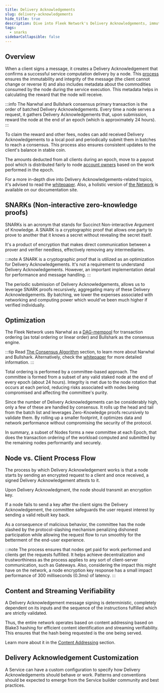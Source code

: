 ```yaml
---
title: Delivery Acknowledgements
slug: delivery-acknowledgements
hide_title: true
description: Dive into Fleek Network's Delivery Acknowledgements, immutable proofs of service delivery, and understand the role of SNARKs in them.
tags:
  - snarks
sidebarCollapsible: false
---
```


## Overview

When a client signs a message, it creates a Delivery Acknowledgement that confirms a successful service computation delivery by a node. This [process](#node-vs-client-process-flow) ensures the immutability and integrity of the message (the client cannot change or reverse it) and also includes metadata about the commodities consumed by the node during the service execution. This metadata helps in calculating the reward that the node will receive.

:::info
The Narwhal and Bullshark consensus primary transaction is the order of batched Delivery Acknowledgements. Every time a node serves a request, it gathers Delivery Acknowledgements that, upon submission, reward the node at the end of an epoch (which is approximately 24 hours).
:::

To claim the reward and other fees, nodes can add received Delivery Acknowledgements to a local pool and periodically submit them in batches to reach a consensus. This process also ensures consistent updates to the client's balance in stable coin.

The amounts deducted from all clients during an epoch, move to a payout pool which is distributed fairly to node [account owners](/docs/learn/the-network#identity-on-the-fleek-network) based on the work performed in the epoch.

For a more in-depth dive into Delivery Acknowledgements-related topics, it's advised to read the [whitepaper](/docs/whitepaper). Also, a holistic version of [the Network](/docs/learn/the-network) is available on our documentation site.

## SNARKs (Non-interactive zero-knowledge proofs)

SNARKs is an acronym that stands for Succinct Non-interactive Argument of Knowledge. A SNARK is a cryptographic proof that allows one party to prove to another that it knows a secret without revealing the secret itself. 

It's a product of encryption that makes direct communication between a prover and verifier needless, effectively removing any intermediaries.

:::note
A SNARK is a cryptographic proof that is utilized as an optimization for Delivery Acknowledgements. It's not a requirement to understand Delivery Acknowledgements. However, an important implementation detail for performance and message handling.
:::

The periodic submission of Delivery Acknowledgements, allows us to leverage SNARK proofs recursively, aggregating many of these Delivery Acknowledgements. By batching, we lower the expenses associated with networking and computing power which would've been much higher if verified individually.

## Optimization

The Fleek Network uses Narwhal as a [DAG-mempool](https://arxiv.org/pdf/2105.11827.pdf) for transaction ordering (as total ordering or linear order) and Bullshark as the consensus engine.

:::tip
Read [The Consensus Algorithm](/docs/learn/the-network#consensus) section, to learn more about Narwhal and Bullshark. Alternatively, check the [whitepaper](/docs/whitepaper) for more detailed information.
:::

Total ordering is performed by a committee-based approach. The committee is formed from a subset of any valid staked node at the end of every epoch (about 24 hours). Integrity is met due to the node rotation that occurs at each period, reducing risks associated with nodes being compromised and affecting the committee's purity.

Since the number of Delivery Acknowledgements can be considerably high, only a few of these are handled by consensus. It rolls up the head and tail from the batch list and leverages Zero-Knowledge proofs recursively to validate them. By rolling up a smaller footprint, it optimizes data and network performance without compromising the security of the protocol.

In summary, a subset of Nodes forms a new committee at each Epoch, that does the transaction ordering of the workload computed and submitted by the remaining nodes performantly and securely.

## Node vs. Client Process Flow

The process by which Delivery Acknowledgement works is that a node starts by sending an encrypted request to a client and once received, a signed Delivery Acknowledgement attests to it.

Upon Delivery Acknowledgment, the node should transmit an encryption key.

If a node fails to send a key after the client signs the Delivery Acknowledgement, the committee safeguards the user request interest by sending a valid rebuilt key back.

As a consequence of malicious behavior, the committee has the node slashed by the protocol-slashing mechanism penalizing dishonest participation while allowing the request flow to run smoothly for the betterment of the end-user experience.

:::note
The process ensures that nodes get paid for work performed and clients get the requests fulfilled. It helps achieve decentralization and trustworthiness as the process applies to any sort of client-server communication, such as Gateways. Also, considering the impact this might have on the network, a node encryption key response has a small impact performance of 300 milliseconds (0.3ms) of latency.
:::

## Content and Streaming Verifiability

A Delivery Acknowledgement message signing is deterministic, completely dependent on its inputs and the sequence of the instructions fulfilled which are strictly validated.

Thus, the entire network operates based on content addressing based on Blake3 hashing for efficient content identification and streaming verifiability. This ensures that the hash being requested is the one being served.

Learn more about it in the [Content Addressing](/docs/learn/the-network#content-addressing) section.

## Delivery Acknowledgement Customization

A Service can have a custom configuration to specify how Delivery Acknowledgements should behave or work. Patterns and conventions should be expected to emerge from the Service builder community and best practices.

